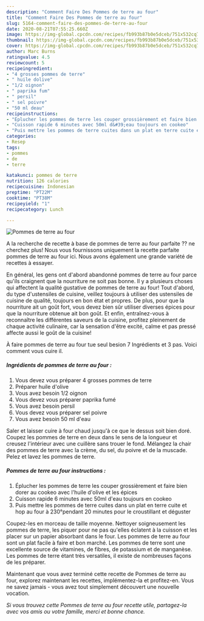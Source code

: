 ```yaml
---
description: "Comment Faire Des Pommes de terre au four"
title: "Comment Faire Des Pommes de terre au four"
slug: 5164-comment-faire-des-pommes-de-terre-au-four
date: 2020-08-21T07:55:25.660Z
image: https://img-global.cpcdn.com/recipes/fb993b87b0e5dceb/751x532cq70/pommes-de-terre-au-four-photo-principale-de-la-recette.jpg
thumbnail: https://img-global.cpcdn.com/recipes/fb993b87b0e5dceb/751x532cq70/pommes-de-terre-au-four-photo-principale-de-la-recette.jpg
cover: https://img-global.cpcdn.com/recipes/fb993b87b0e5dceb/751x532cq70/pommes-de-terre-au-four-photo-principale-de-la-recette.jpg
author: Marc Burns
ratingvalue: 4.5
reviewcount: 5
recipeingredient:
- "4 grosses pommes de terre"
- " huile dolive"
- "1/2 oignon"
- " paprika fum"
- " persil"
- " sel poivre"
- "50 ml deau"
recipeinstructions:
- "Éplucher les pommes de terre les couper grossièrement et faire bien dorer au cookeo avec l&#39;huile d&#39;olive et les épices"
- "Cuisson rapide 6 minutes avec 50ml d&#39;eau toujours en cookeo"
- "Puis mettre les pommes de terre cuites dans un plat en terre cuite et hop au four à 230°pendant 20 minutes pour le croustillant et déguster"
categories:
- Resep
tags:
- pommes
- de
- terre

katakunci: pommes de terre 
nutrition: 126 calories
recipecuisine: Indonesian
preptime: "PT22M"
cooktime: "PT38M"
recipeyield: "1"
recipecategory: Lunch

---
```



![Pommes de terre au four](https://img-global.cpcdn.com/recipes/fb993b87b0e5dceb/751x532cq70/pommes-de-terre-au-four-photo-principale-de-la-recette.jpg)

A la recherche de recette à base de pommes de terre au four parfaite ?? ne cherchez plus! Nous vous fournissons uniquement la recette parfaite pommes de terre au four ici. Nous avons également une grande variété de recettes à essayer.

En général, les gens ont d'abord abandonné pommes de terre au four parce qu'ils craignent que la nourriture ne soit pas bonne. Il y a plusieurs choses qui affectent la qualité gustative de pommes de terre au four! Tout d'abord, du type d'ustensiles de cuisine, veillez toujours à utiliser des ustensiles de cuisine de qualité, toujours en bon état et propres. De plus, pour que la nourriture ait un goût fort, vous devez bien sûr utiliser diverses épices pour que la nourriture obtenue ait bon goût. Et enfin, entraînez-vous à reconnaître les différentes saveurs de la cuisine, profitez pleinement de chaque activité culinaire, car la sensation d'être excité, calme et pas pressé affecte aussi le goût de la cuisine!

<!--inarticleads1-->

À faire pommes de terre au four tue seul besion 7 Ingrédients et 3 pas. Voici comment vous cuire il.

##### Ingrédients de pommes de terre au four :

1. Vous devez vous préparer 4 grosses pommes de terre
1. Préparer  huile d&#39;olive
1. Vous avez besoin 1/2 oignon
1. Vous devez vous préparer  paprika fumé
1. Vous avez besoin  persil
1. Vous devez vous préparer  sel poivre
1. Vous avez besoin 50 ml d&#39;eau


Saler et laisser cuire à four chaud jusqu&#39;à ce que le dessus soit bien doré. Coupez les pommes de terre en deux dans le sens de la longueur et creusez l&#39;intérieur avec une cuillère sans trouer le fond. Mélangez la chair des pommes de terre avec la crème, du sel, du poivre et de la muscade. Pelez et lavez les pommes de terre. 

<!--inarticleads2-->

##### Pommes de terre au four instructions :

1. Éplucher les pommes de terre les couper grossièrement et faire bien dorer au cookeo avec l&#39;huile d&#39;olive et les épices
1. Cuisson rapide 6 minutes avec 50ml d&#39;eau toujours en cookeo
1. Puis mettre les pommes de terre cuites dans un plat en terre cuite et hop au four à 230°pendant 20 minutes pour le croustillant et déguster


Coupez-les en morceau de taille moyenne. Nettoyer soigneusement les pommes de terre, les piquer pour ne pas qu&#39;elles éclatent à la cuisson et les placer sur un papier absorbant dans le four. Les pommes de terre au four sont un plat facile à faire et bon marché. Les pommes de terre sont une excellente source de vitamines, de fibres, de potassium et de manganèse. Les pommes de terre étant très versatiles, il existe de nombreuses façons de les préparer. 

<!--inarticleads1-->

<p>
Maintenant que vous avez terminé cette recette de Pommes de terre au four, explorez maintenant les recettes, implémentez-la et profitez-en. Vous ne savez jamais - vous avez tout simplement découvert une nouvelle vocation.
</p>

<p>
<i>Si vous trouvez cette Pommes de terre au four recette utile, partagez-la avec vos amis ou votre famille, merci et bonne chance.</i>
</p>

